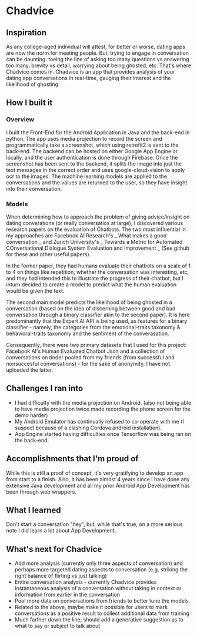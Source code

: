 # Chadvice

## Inspiration

As any college-aged individual will attest, for better or worse, dating apps are now the norm for meeting people. But, trying to engage in conversation can be daunting: toeing the line of asking too many questions vs answering too many, brevity vs detail, worrying about being ghosted, etc. That's where Chadvice comes in. Chadvice is an app that provides analysis of your dating app conversations in real-time, gauging their interest and the likelihood of ghosting. 

## How I built it

### Overview
I built the Front-End for the Android Application in Java and the back-end in python. The app uses media projection to record the screen and programmatically take a screenshot, which using retrofit2 is sent to the back-end. The backend can be hosted on either Google App Engine or locally, and the user authentication is done through Firebase. Once the screenshot has been sent to the backend, it splits the image into just the text messages in the correct order and uses google-cloud-vision to apply ocr to the images. The machine learning models are applied to the conversations and the values are returned to the user, so they have insight into their conversation.

### Models
When determining how to approach the problem of giving advice/insight on dating converations (or really conversatios at large), I discovered various research papers on the evaluation of Chatbots. The two most influential in my approaches are Facebook AI Research's _ What makes a good conversation _ and Zurich University's _ Towards a Metric for Automated COnversational Dialogue System Evaluation and Improvement _ (See github for these and other useful papers). 

In the former paper, they had humans evaluate their chatbots on a scale of 1 to 4 on things like repetition, whether the conversation was interesting, etc, and they had intended this to illustrate the progress of their chatbot, but I inturn decided to create a model to predict what the human evaluation would be given the text. 

The second main model predicts the likelihood of being ghosted in a conversation (based on the idea of discerning between good and bad conversation through a binary classifier akin to the second paper). It is here predominantly that the Expert AI API is being used, as features for a binary classifier - namely, the categories from the emotional-traits taxonomy & behavioral-traits taxonomy and the sentiment of the converasation. 

Consequently, there were two primary datasets that I used for this project: Facebook AI's Human Evaluated Chatbot Json and a collection of conversations on tinder pooled from my friends (from successful and nonsuccesful conversations) - for the sake of anonymity, I have not uploaded the latter. 

## Challenges I ran into
* I had difficulty with the media projection on Android. (also not being able to have media projection twice made recording the phone screen for the demo harder)
* My Android Emulator has continually refused to co-operate with me (I suspect because of a clashing Cordova android installation). 
* App Engine started having difficulties once Tensorflow was being ran on the back-end.

## Accomplishments that I'm proud of
While this is still a proof of concept, it's very gratifying to develop an app from start to a finish. Also, it has been almost 4 years since I have done any extensive Java development and all my prior Android App Development has been through web wrappers.   

## What I learned
Don't start a conversation "hey", but, while that's true, on a more serious note I did learn a lot about App Development.

## What's next for Chadvice
* Add more analysis (currently only three aspects of conversation) and perhaps more targeted dating aspects to conversation (e.g. striking the right balance of flirting vs just talking)
* Entire conversation analysis - currently Chadvice provides instantaneous analysis of a conversation without taking in context or information from earlier in the conversation
* Pool more data on conversations from friends to better tune the models
* Related to the above, maybe make it possible for users to mark conversations as a positive result to collect additional data from training
* Much farther down the line, should add a generative suggestion as to what to say or subject to talk about
